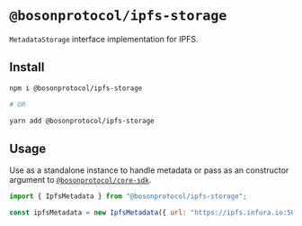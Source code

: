 # `@bosonprotocol/ipfs-storage`

`MetadataStorage` interface implementation for IPFS.

## Install

```bash
npm i @bosonprotocol/ipfs-storage

# OR

yarn add @bosonprotocol/ipfs-storage
```

## Usage

Use as a standalone instance to handle metadata or pass as an constructor argument to [`@bosonprotocol/core-sdk`](/packages/core-sdk/README.md).

```js
import { IpfsMetadata } from "@bosonprotocol/ipfs-storage";

const ipfsMetadata = new IpfsMetadata({ url: "https://ipfs.infura.io:5001" });
```

